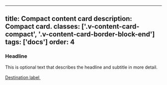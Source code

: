<!--
 *              Copyright (c) 2025 Visa, Inc.
 *
 * Licensed under the Apache License, Version 2.0 (the "License");
 * you may not use this file except in compliance with the License.
 * You may obtain a copy of the License at
 *
 *         http://www.apache.org/licenses/LICENSE-2.0
 *
 * Unless required by applicable law or agreed to in writing, software
 * distributed under the License is distributed on an "AS IS" BASIS,
 * WITHOUT WARRANTIES OR CONDITIONS OF ANY KIND, either express or implied.
 * See the License for the specific language governing permissions and
 * limitations under the License.
 *
 -->
---
title: Compact content card
description: Compact card. 
classes: ['.v-content-card-compact', '.v-content-card-border-block-end']
tags: ['docs']
order: 4
---

<div class="v-content-card v-content-card-compact">
  <div class="v-content-card-body v-flex v-flex-col v-gap-4">
    <h3 class="v-content-card-title v-typography-headline-4">
      Headline
    </h3>
    <p class="v-typography-body-2 v-pt-4">
      This is optional text that describes the headline and subtitle in more detail.
    </p>
    <div class="v-flex v-flex-wrap v-gap-12 v-pt-12 v-align-items-center">
      <a class="v-link v-link-no-underline v-align-items-center" href="./content-card" style="--v-link-icon-transformation: none;">
        Destination label
        <svg class="v-icon v-icon-tiny" height="16" viewbox="0 0 16 16" width="16">
          <use href="#visa-chevron-link-tiny">
          </use>
        </svg>
      </a>
    </div>
  </div>
</div>
